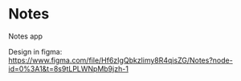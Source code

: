 # Notes

 Notes app
 
 Design in figma: https://www.figma.com/file/Hf6zIgQbkzlimy8R4qisZG/Notes?node-id=0%3A1&t=8s9tLPLWNpMb9jzh-1

